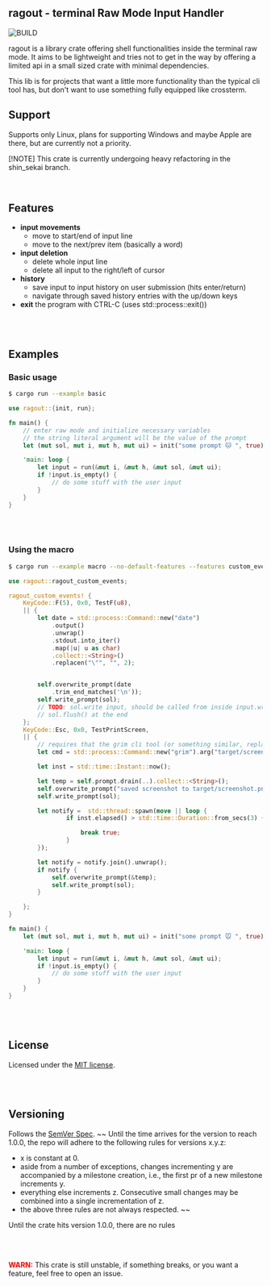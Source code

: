 ## ragout - terminal Raw Mode Input Handler

<!-- ![CRATES.IO](https://github.com/uraneko/ragout/actions/workflows/main.yml/crates-io.svg?branch=BRANCH-NAME&event=push) -->
<!---->
<!-- ![DOCS.RS](https://github.com/uraneko/ragout/actions/workflows/main.yml/crates-io.svg?branch=BRANCH-NAME&event=push) -->
<!---->
<!-- ![GITHUB](https://github.com/uraneko/ragout/actions/workflows/main.yml/crates-io.svg?branch=BRANCH-NAME&event=push) -->
<!---->
![BUILD](https://github.com/uraneko/ragout/actions/workflows/rust.yml/build.svg?branch=shin_sekai&event=push)

ragout is a library crate offering shell functionalities inside the terminal raw mode.
It aims to be lightweight and tries not to get in the way by offering a limited api in a small sized crate with minimal dependencies.

This lib is for projects that want a little more functionality than the typical cli tool has, but don't want to use something fully equipped like crossterm.

## Support 
Supports only Linux, plans for supporting Windows and maybe Apple are there, but are currently not a priority.

[!NOTE]
This crate is currently undergoing heavy refactoring in the shin_sekai branch.

<br/>

## Features
- **input movements**
    - move to start/end of input line
    - move to the next/prev item (basically a word) 
- **input deletion**
    - delete whole input line
    - delete all input to the right/left of cursor
- **history**
    - save input to input history on user submission (hits enter/return)
    - navigate through saved history entries with the up/down keys
- **exit** the program with CTRL-C (uses std::process::exit())

<br/><br/>

## Examples

### Basic usage

```sh
$ cargo run --example basic
```

```rust
use ragout::{init, run};

fn main() {
    // enter raw mode and initialize necessary variables
    // the string literal argument will be the value of the prompt
    let (mut sol, mut i, mut h, mut ui) = init("some prompt 🐱 ", true);

    'main: loop {
        let input = run(&mut i, &mut h, &mut sol, &mut ui);
        if !input.is_empty() {
            // do some stuff with the user input
        }
    }
}
```

<br/><br/>

### Using the macro 

```sh
$ cargo run --example macro --no-default-features --features custom_events
```

```rust
use ragout::ragout_custom_events;

ragout_custom_events! {
    KeyCode::F(5), 0x0, TestF(u8),
    || {
        let date = std::process::Command::new("date")
            .output()
            .unwrap()
            .stdout.into_iter()
            .map(|u| u as char)
            .collect::<String>()
            .replacen("\"", "", 2);


        self.overwrite_prompt(date
            .trim_end_matches('\n'));
        self.write_prompt(sol);
        // TODO: sol.write input, should be called from inside input.write_prompt() right before
        // sol.flush() at the end
    };
    KeyCode::Esc, 0x0, TestPrintScreen,
    || {
        // requires that the grim cli tool (or something similar, replace as needed) is installed
        let cmd = std::process::Command::new("grim").arg("target/screenshot.png").output().unwrap();

        let inst = std::time::Instant::now();

        let temp = self.prompt.drain(..).collect::<String>();
        self.overwrite_prompt("saved screenshot to target/screenshot.png> ");
        self.write_prompt(sol);

        let notify =  std::thread::spawn(move || loop {
                if inst.elapsed() > std::time::Duration::from_secs(3) {

                    break true;
                }
        });

        let notify = notify.join().unwrap();
        if notify {
            self.overwrite_prompt(&temp);
            self.write_prompt(sol);
        }

    };
}

fn main() {
    let (mut sol, mut i, mut h, mut ui) = init("some prompt 🐭 ", true);

    'main: loop {
        let input = run(&mut i, &mut h, &mut sol, &mut ui);
        if !input.is_empty() {
            // do some stuff with the user input
        }
    }
}
```

<br/><br/>

## License
Licensed under the <a href="LICENSE">MIT license</a>.

<br/><br/>

## Versioning 
Follows the [SemVer Spec](https://semver.org/).
~~ Until the time arrives for the version to reach 1.0.0, the repo will adhere to the following rules for versions x.y.z:
- x is constant at 0.
- aside from a number of exceptions, changes incrementing y are accompanied by a milestone creation,
i.e., the first pr of a new milestone increments y.
- everything else increments z. Consecutive small changes may be combined into a single incrementation of z.
- the above three rules are not always respected. ~~

Until the crate hits version 1.0.0, there are no rules

<br/><br/>

<b style="color: red">WARN:</b>
This crate is still unstable, if something breaks, or you want a feature, feel free to open an issue.
